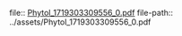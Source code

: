 file:: [Phytol_1719303309556_0.pdf](../assets/Phytol_1719303309556_0.pdf)
file-path:: ../assets/Phytol_1719303309556_0.pdf
